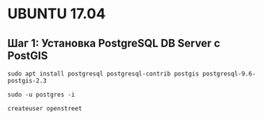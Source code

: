 # UBUNTU 17.04
## Шаг 1: Установка PostgreSQL DB Server с PostGIS

```
sudo apt install postgresql postgresql-contrib postgis postgresql-9.6-postgis-2.3
```
```
sudo -u postgres -i
```
```
createuser openstreet
```